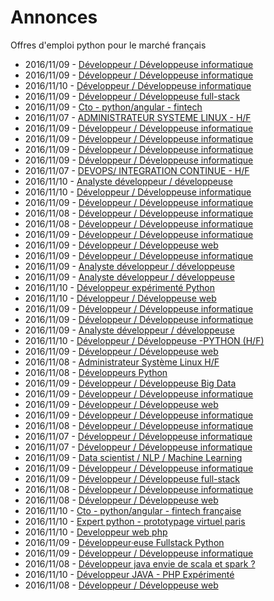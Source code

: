 # Annonces

Offres d'emploi python pour le marché français

* 2016/11/09 - [Développeur / Développeuse informatique](http://www.pyjobs.fr/jobs/details/4020/developpeur-developpeuse-informatique "Développeur / Développeuse informatique")
* 2016/11/09 - [Développeur / Développeuse informatique](http://www.pyjobs.fr/jobs/details/4018/developpeur-developpeuse-informatique "Développeur / Développeuse informatique")
* 2016/11/10 - [Développeur / Développeuse informatique](http://www.pyjobs.fr/jobs/details/4045/developpeur-developpeuse-informatique "Développeur / Développeuse informatique")
* 2016/11/09 - [Développeur / Développeuse full-stack](http://www.pyjobs.fr/jobs/details/4015/developpeur-developpeuse-full-stack "Développeur / Développeuse full-stack")
* 2016/11/09 - [Cto - python/angular - fintech](http://www.pyjobs.fr/jobs/details/4037/cto-python-angular-fintech "Cto - python/angular - fintech")
* 2016/11/07 - [ADMINISTRATEUR SYSTEME LINUX - H/F](http://www.pyjobs.fr/jobs/details/3997/administrateur-systeme-linux-h-f "ADMINISTRATEUR SYSTEME LINUX - H/F")
* 2016/11/09 - [Développeur / Développeuse informatique](http://www.pyjobs.fr/jobs/details/4038/developpeur-developpeuse-informatique "Développeur / Développeuse informatique")
* 2016/11/09 - [Développeur / Développeuse informatique](http://www.pyjobs.fr/jobs/details/4017/developpeur-developpeuse-informatique "Développeur / Développeuse informatique")
* 2016/11/09 - [Développeur / Développeuse informatique](http://www.pyjobs.fr/jobs/details/4036/developpeur-developpeuse-informatique "Développeur / Développeuse informatique")
* 2016/11/09 - [Développeur / Développeuse informatique](http://www.pyjobs.fr/jobs/details/4016/developpeur-developpeuse-informatique "Développeur / Développeuse informatique")
* 2016/11/07 - [DEVOPS/ INTEGRATION CONTINUE - H/F](http://www.pyjobs.fr/jobs/details/3996/devops-integration-continue-h-f "DEVOPS/ INTEGRATION CONTINUE - H/F")
* 2016/11/10 - [Analyste développeur / développeuse](http://www.pyjobs.fr/jobs/details/4043/analyste-developpeur-developpeuse "Analyste développeur / développeuse")
* 2016/11/10 - [Développeur / Développeuse informatique](http://www.pyjobs.fr/jobs/details/4044/developpeur-developpeuse-informatique "Développeur / Développeuse informatique")
* 2016/11/09 - [Développeur / Développeuse informatique](http://www.pyjobs.fr/jobs/details/4035/developpeur-developpeuse-informatique "Développeur / Développeuse informatique")
* 2016/11/08 - [Développeur / Développeuse informatique](http://www.pyjobs.fr/jobs/details/4014/developpeur-developpeuse-informatique "Développeur / Développeuse informatique")
* 2016/11/08 - [Développeur / Développeuse informatique](http://www.pyjobs.fr/jobs/details/4013/developpeur-developpeuse-informatique "Développeur / Développeuse informatique")
* 2016/11/09 - [Développeur / Développeuse informatique](http://www.pyjobs.fr/jobs/details/4034/developpeur-developpeuse-informatique "Développeur / Développeuse informatique")
* 2016/11/09 - [Développeur / Développeuse web](http://www.pyjobs.fr/jobs/details/4030/developpeur-developpeuse-web "Développeur / Développeuse web")
* 2016/11/09 - [Développeur / Développeuse informatique](http://www.pyjobs.fr/jobs/details/4032/developpeur-developpeuse-informatique "Développeur / Développeuse informatique")
* 2016/11/09 - [Analyste développeur / développeuse](http://www.pyjobs.fr/jobs/details/4031/analyste-developpeur-developpeuse "Analyste développeur / développeuse")
* 2016/11/09 - [Analyste développeur / développeuse](http://www.pyjobs.fr/jobs/details/4033/analyste-developpeur-developpeuse "Analyste développeur / développeuse")
* 2016/11/10 - [Développeur expérimenté Python](http://www.pyjobs.fr/jobs/details/4052/developpeur-experimente-python "Développeur expérimenté Python")
* 2016/11/10 - [Développeur / Développeuse web](http://www.pyjobs.fr/jobs/details/4054/developpeur-developpeuse-web "Développeur / Développeuse web")
* 2016/11/09 - [Développeur / Développeuse informatique](http://www.pyjobs.fr/jobs/details/4028/developpeur-developpeuse-informatique "Développeur / Développeuse informatique")
* 2016/11/09 - [Développeur / Développeuse informatique](http://www.pyjobs.fr/jobs/details/4026/developpeur-developpeuse-informatique "Développeur / Développeuse informatique")
* 2016/11/09 - [Analyste développeur / développeuse](http://www.pyjobs.fr/jobs/details/4027/analyste-developpeur-developpeuse "Analyste développeur / développeuse")
* 2016/11/10 - [Développeur / Développeuse -PYTHON (H/F)](http://www.pyjobs.fr/jobs/details/4051/developpeur-developpeuse-python-h-f "Développeur / Développeuse -PYTHON (H/F)")
* 2016/11/09 - [Développeur / Développeuse web](http://www.pyjobs.fr/jobs/details/4029/developpeur-developpeuse-web "Développeur / Développeuse web")
* 2016/11/08 - [Administrateur Système Linux H/F](http://www.pyjobs.fr/jobs/details/4011/administrateur-systeme-linux-h-f "Administrateur Système Linux H/F")
* 2016/11/08 - [Développeurs Python](http://www.pyjobs.fr/jobs/details/4012/developpeurs-python "Développeurs Python")
* 2016/11/09 - [Développeur / Développeuse Big Data](http://www.pyjobs.fr/jobs/details/4024/developpeur-developpeuse-big-data "Développeur / Développeuse Big Data")
* 2016/11/09 - [Développeur / Développeuse informatique](http://www.pyjobs.fr/jobs/details/4025/developpeur-developpeuse-informatique "Développeur / Développeuse informatique")
* 2016/11/09 - [Développeur / Développeuse web](http://www.pyjobs.fr/jobs/details/4023/developpeur-developpeuse-web "Développeur / Développeuse web")
* 2016/11/09 - [Développeur / Développeuse informatique](http://www.pyjobs.fr/jobs/details/4022/developpeur-developpeuse-informatique "Développeur / Développeuse informatique")
* 2016/11/08 - [Développeur / Développeuse informatique](http://www.pyjobs.fr/jobs/details/4010/developpeur-developpeuse-informatique "Développeur / Développeuse informatique")
* 2016/11/07 - [Développeur / Développeuse informatique](http://www.pyjobs.fr/jobs/details/3990/developpeur-developpeuse-informatique "Développeur / Développeuse informatique")
* 2016/11/07 - [Développeur / Développeuse informatique](http://www.pyjobs.fr/jobs/details/4003/developpeur-developpeuse-informatique "Développeur / Développeuse informatique")
* 2016/11/09 - [Data scientist / NLP / Machine Learning](http://www.pyjobs.fr/jobs/details/4041/data-scientist-nlp-machine-learning "Data scientist / NLP / Machine Learning")
* 2016/11/09 - [Développeur / Développeuse informatique](http://www.pyjobs.fr/jobs/details/4021/developpeur-developpeuse-informatique "Développeur / Développeuse informatique")
* 2016/11/09 - [Développeur / Développeuse full-stack](http://www.pyjobs.fr/jobs/details/4042/developpeur-developpeuse-full-stack "Développeur / Développeuse full-stack")
* 2016/11/08 - [Développeur / Développeuse informatique](http://www.pyjobs.fr/jobs/details/4008/developpeur-developpeuse-informatique "Développeur / Développeuse informatique")
* 2016/11/08 - [Développeur / Développeuse web](http://www.pyjobs.fr/jobs/details/4009/developpeur-developpeuse-web "Développeur / Développeuse web")
* 2016/11/10 - [Cto - python/angular - fintech française](http://www.pyjobs.fr/jobs/details/4049/cto-python-angular-fintech-francaise "Cto - python/angular - fintech française")
* 2016/11/10 - [Expert python - prototypage virtuel paris](http://www.pyjobs.fr/jobs/details/4050/expert-python-prototypage-virtuel-paris "Expert python - prototypage virtuel paris")
* 2016/11/10 - [Developpeur web php](http://www.pyjobs.fr/jobs/details/4048/developpeur-web-php "Developpeur web php")
* 2016/11/09 - [Développeur·euse Fullstack Python](http://www.pyjobs.fr/jobs/details/4039/developpeur-euse-fullstack-python "Développeur·euse Fullstack Python")
* 2016/11/09 - [Développeur / Développeuse informatique](http://www.pyjobs.fr/jobs/details/4040/developpeur-developpeuse-informatique "Développeur / Développeuse informatique")
* 2016/11/08 - [Développeur java envie de scala et spark ?](http://www.pyjobs.fr/jobs/details/4006/developpeur-java-envie-de-scala-et-spark "Développeur java envie de scala et spark ?")
* 2016/11/10 - [Développeur JAVA - PHP Expérimenté](http://www.pyjobs.fr/jobs/details/4047/developpeur-java-php-experimente "Développeur JAVA - PHP Expérimenté")
* 2016/11/08 - [Développeur / Développeuse web](http://www.pyjobs.fr/jobs/details/4007/developpeur-developpeuse-web "Développeur / Développeuse web")

